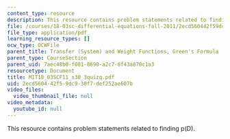 ```yaml
---
content_type: resource
description: This resource contains problem statements related to finding p(D).
file: /courses/18-03sc-differential-equations-fall-2011/2ecd560442f59dc930f7def252ae607b_MIT18_03SCF11_s30_3quizq.pdf
file_type: application/pdf
learning_resource_types: []
ocw_type: OCWFile
parent_title: Transfer (System) and Weight Functions, Green's Formula
parent_type: CourseSection
parent_uid: 7aec48b0-f081-8690-a2c7-6f43a870c1a3
resourcetype: Document
title: MIT18_03SCF11_s30_3quizq.pdf
uid: 2ecd5604-42f5-9dc9-30f7-def252ae607b
video_files:
  video_thumbnail_file: null
video_metadata:
  youtube_id: null
---
```

This resource contains problem statements related to finding p(D).

